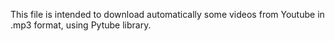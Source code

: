 This file is intended to download automatically some videos from Youtube in .mp3 format, using Pytube library.
